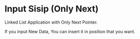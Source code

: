 # Input Sisip (Only Next)
Linked List Application with Only Next Pointer.

If you input New Data, You can insert it in position that you want.

